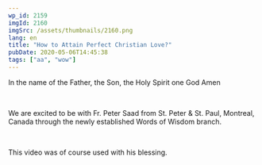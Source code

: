 ```yaml
---
wp_id: 2159
imgId: 2160
imgSrc: /assets/thumbnails/2160.png
lang: en
title: "How to Attain Perfect Christian Love?"
pubDate: 2020-05-06T14:45:38
tags: ["aa", "wow"]
---
```

<!-- page: 6 -->

<p>In the name of the Father, the Son, the Holy Spirit one God Amen</p>
<p>&nbsp;</p>
<p>We are excited to be with Fr. Peter Saad from St. Peter &amp; St. Paul, Montreal, Canada through the newly established Words of Wisdom branch.</p>
<p>&nbsp;</p>
<p>This video was of course used with his blessing.</p>
